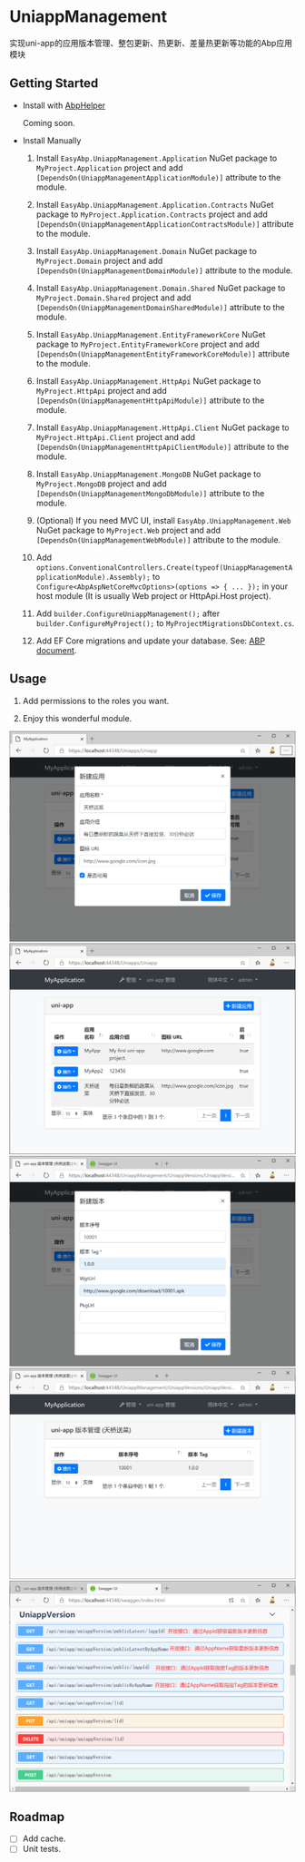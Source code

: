 # UniappManagement
实现uni-app的应用版本管理、整包更新、热更新、差量热更新等功能的Abp应用模块

## Getting Started

* Install with [AbpHelper](https://github.com/EasyAbp/AbpHelper.GUI)

    Coming soon.

* Install Manually

    1. Install `EasyAbp.UniappManagement.Application` NuGet package to `MyProject.Application` project and add `[DependsOn(UniappManagementApplicationModule)]` attribute to the module.

    1. Install `EasyAbp.UniappManagement.Application.Contracts` NuGet package to `MyProject.Application.Contracts` project and add `[DependsOn(UniappManagementApplicationContractsModule)]` attribute to the module.

    1. Install `EasyAbp.UniappManagement.Domain` NuGet package to `MyProject.Domain` project and add `[DependsOn(UniappManagementDomainModule)]` attribute to the module.

    1. Install `EasyAbp.UniappManagement.Domain.Shared` NuGet package to `MyProject.Domain.Shared` project and add `[DependsOn(UniappManagementDomainSharedModule)]` attribute to the module.

    1. Install `EasyAbp.UniappManagement.EntityFrameworkCore` NuGet package to `MyProject.EntityFrameworkCore` project and add `[DependsOn(UniappManagementEntityFrameworkCoreModule)]` attribute to the module.

    1. Install `EasyAbp.UniappManagement.HttpApi` NuGet package to `MyProject.HttpApi` project and add `[DependsOn(UniappManagementHttpApiModule)]` attribute to the module.

    1. Install `EasyAbp.UniappManagement.HttpApi.Client` NuGet package to `MyProject.HttpApi.Client` project and add `[DependsOn(UniappManagementHttpApiClientModule)]` attribute to the module.

    1. Install `EasyAbp.UniappManagement.MongoDB` NuGet package to `MyProject.MongoDB` project and add `[DependsOn(UniappManagementMongoDbModule)]` attribute to the module.

    1. (Optional) If you need MVC UI, install `EasyAbp.UniappManagement.Web` NuGet package to `MyProject.Web` project and add `[DependsOn(UniappManagementWebModule)]` attribute to the module.
    
    1. Add `options.ConventionalControllers.Create(typeof(UniappManagementApplicationModule).Assembly);` to `Configure<AbpAspNetCoreMvcOptions>(options => { ... });` in your host module (It is usually Web project or HttpApi.Host project).

    1. Add `builder.ConfigureUniappManagement();` after `builder.ConfigureMyProject();` to `MyProjectMigrationsDbContext.cs`.

    1. Add EF Core migrations and update your database. See: [ABP document](https://docs.abp.io/en/abp/latest/Tutorials/Part-1?UI=MVC#add-new-migration-update-the-database).

## Usage

1. Add permissions to the roles you want.

1. Enjoy this wonderful module.

![Notifications](doc/images/NewApp.png)
![AppList](doc/images/AppList.png)
![NewVersion](doc/images/NewVersion.png)
![VersionList](doc/images/VersionList.png)
![WebApis](doc/images/WebApis.png)

## Roadmap

- [ ] Add cache.
- [ ] Unit tests.
